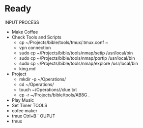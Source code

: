 # Ready 

INPUT
PROCESS
- Make Coffee
- Check Tools and Scripts
    - cp ~/Projects/bible/tools/tmux/.tmux.conf ~
    - vpn connection
    - sudo cp ~/Projects/bible/tools/nmap/setip /usr/local/bin
    - sudo cp ~/Projects/bible/tools/nmap/portip /usr/local/bin
    - sudo cp ~/Projects/bible/tools/nmap/explore /usr/local/bin 
    - king.md
- Project
    - mkdir -p ~/Operations/<name>
    - cd ~/Operations/<name>
    - touch ~/Operations/<name>/clue.txt
    - cp -r ~/Projects/bible/tools/AB8G .       
- Play Music
- Set Timer
TOOLS
- cofee maker
- tmux Ctrl+B `
OUPUT
- tmux
